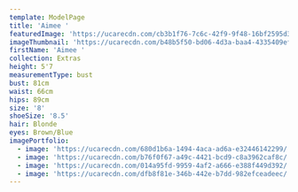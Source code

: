 ```yaml
---
template: ModelPage
title: 'Aimee '
featuredImage: 'https://ucarecdn.com/cb3b1f76-7c6c-42f9-9f48-16bf2595d3d6/'
imageThumbnail: 'https://ucarecdn.com/b48b5f50-bd06-4d3a-baa4-4335409efb22/'
firstName: 'Aimee '
collection: Extras
height: 5'7
measurementType: bust
bust: 81cm
waist: 66cm
hips: 89cm
size: '8'
shoeSize: '8.5'
hair: Blonde
eyes: Brown/Blue
imagePortfolio:
  - image: 'https://ucarecdn.com/680d1b6a-1494-4aca-ad6a-e32446142299/'
  - image: 'https://ucarecdn.com/b76f0f67-a49c-4421-bcd9-c8a3962caf8c/'
  - image: 'https://ucarecdn.com/014a95fd-9959-4af2-a666-e388f449d392/'
  - image: 'https://ucarecdn.com/dfb8f81e-346b-442e-b7dd-982efceadeec/'
---
```


